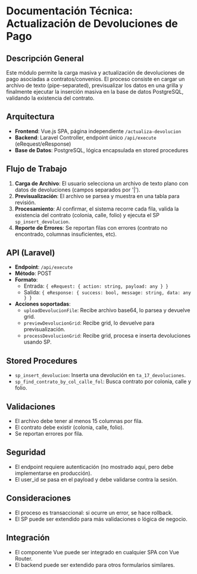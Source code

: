 # Documentación Técnica: Actualización de Devoluciones de Pago

## Descripción General
Este módulo permite la carga masiva y actualización de devoluciones de pago asociadas a contratos/convenios. El proceso consiste en cargar un archivo de texto (pipe-separated), previsualizar los datos en una grilla y finalmente ejecutar la inserción masiva en la base de datos PostgreSQL, validando la existencia del contrato.

## Arquitectura
- **Frontend**: Vue.js SPA, página independiente `/actualiza-devolucion`
- **Backend**: Laravel Controller, endpoint único `/api/execute` (eRequest/eResponse)
- **Base de Datos**: PostgreSQL, lógica encapsulada en stored procedures

## Flujo de Trabajo
1. **Carga de Archivo**: El usuario selecciona un archivo de texto plano con datos de devoluciones (campos separados por '|').
2. **Previsualización**: El archivo se parsea y muestra en una tabla para revisión.
3. **Procesamiento**: Al confirmar, el sistema recorre cada fila, valida la existencia del contrato (colonia, calle, folio) y ejecuta el SP `sp_insert_devolucion`.
4. **Reporte de Errores**: Se reportan filas con errores (contrato no encontrado, columnas insuficientes, etc).

## API (Laravel)
- **Endpoint**: `/api/execute`
- **Método**: POST
- **Formato**:
  - Entrada: `{ eRequest: { action: string, payload: any } }`
  - Salida: `{ eResponse: { success: bool, message: string, data: any } }`
- **Acciones soportadas**:
  - `uploadDevolucionFile`: Recibe archivo base64, lo parsea y devuelve grid.
  - `previewDevolucionGrid`: Recibe grid, lo devuelve para previsualización.
  - `processDevolucionGrid`: Recibe grid, procesa e inserta devoluciones usando SP.

## Stored Procedures
- `sp_insert_devolucion`: Inserta una devolución en `ta_17_devoluciones`.
- `sp_find_contrato_by_col_calle_fol`: Busca contrato por colonia, calle y folio.

## Validaciones
- El archivo debe tener al menos 15 columnas por fila.
- El contrato debe existir (colonia, calle, folio).
- Se reportan errores por fila.

## Seguridad
- El endpoint requiere autenticación (no mostrado aquí, pero debe implementarse en producción).
- El user_id se pasa en el payload y debe validarse contra la sesión.

## Consideraciones
- El proceso es transaccional: si ocurre un error, se hace rollback.
- El SP puede ser extendido para más validaciones o lógica de negocio.

## Integración
- El componente Vue puede ser integrado en cualquier SPA con Vue Router.
- El backend puede ser extendido para otros formularios similares.
